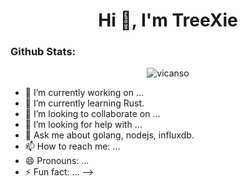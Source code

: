<h1 align="center">Hi 👋, I'm TreeXie</h1>

<h3 align="left">Github Stats:</h3>

<p align="center"><img src="https://github-readme-stats.vercel.app/api/?username=vicanso&show_icons=true&title_color=F08C00&icon_color=FA8B00&text_color=F08C00&bg_color=151515&locale=en&hide_border=true" alt="vicanso"/></p>


- 🔭 I’m currently working on ...
- 🌱 I’m currently learning Rust.
- 👯 I’m looking to collaborate on ...
- 🤔 I’m looking for help with ...
- 💬 Ask me about golang, nodejs, influxdb.
- 📫 How to reach me: ...
- 😄 Pronouns: ...
- ⚡ Fun fact: ...
-->
